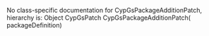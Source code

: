 No class-specific documentation for CypGsPackageAdditionPatch, hierarchy is: 
Object
  CypGsPatch
    CypGsPackageAdditionPatch( packageDefinition)
